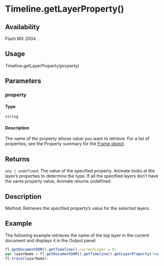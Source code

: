 # Timeline.getLayerProperty()

## Availability

Flash MX 2004.

## Usage

Timeline.getLayerProperty(property)

## Parameters

### **property**

#### Type

```typescript
string
```

#### Description

The name of the property whose value you want to retrieve. For a list of properties, see the Property summary for the [Frame object](../Frame_object/Frame_summary.md).

## Returns

`any | undefined`; The value of the specified property. Animate looks at the layer’s properties to determine the type. If all the specified layers don’t have the same property value, Animate returns undefined.

## Description

Method; Retrieves the specified property’s value for the selected layers.

## Example

The following example retrieves the name of the top layer in the current document and displays it in the Output panel:

```javascript
fl.getDocumentDOM().getTimeline().currentLayer = 0;
var layerName = fl.getDocumentDOM().getTimeline().getLayerProperty("name");
fl.trace(layerName);
```
